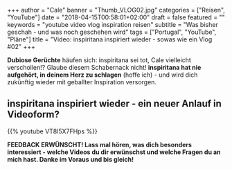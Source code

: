 +++
author = "Cale"
banner = "Thumb_VLOG02.jpg"
categories = ["Reisen", "YouTube"]
date = "2018-04-15T00:58:01+02:00"
draft = false
featured = ""
keywords = "youtube video vlog inspiration reisen"
subtitle = "Was bisher geschah - und was noch geschehen wird"
tags = ["Portugal", "YouTube", "Pläne"]
title = "Video: inspiritana inspiriert wieder - sowas wie ein Vlog #02"
+++

**Dubiose Gerüchte** häufen sich: inspiritana sei tot, Cale vielleicht verschollen!? Glaube diesem Schabernack nicht! **inspiritana hat nie aufgehört, in deinem Herz zu schlagen** (hoffe ich) - und wird dich zukünftig wieder mit geballter Inspiration versorgen.<!--more-->

## inspiritana inspiriert wieder - ein neuer Anlauf in Videoform?

{{% youtube VT8l5X7FHps %}}

**FEEDBACK ERWÜNSCHT! Lass mal hören, was dich besonders interessiert - welche Videos du dir erwünschst und welche Fragen du an mich hast. Danke im Voraus und bis gleich!**